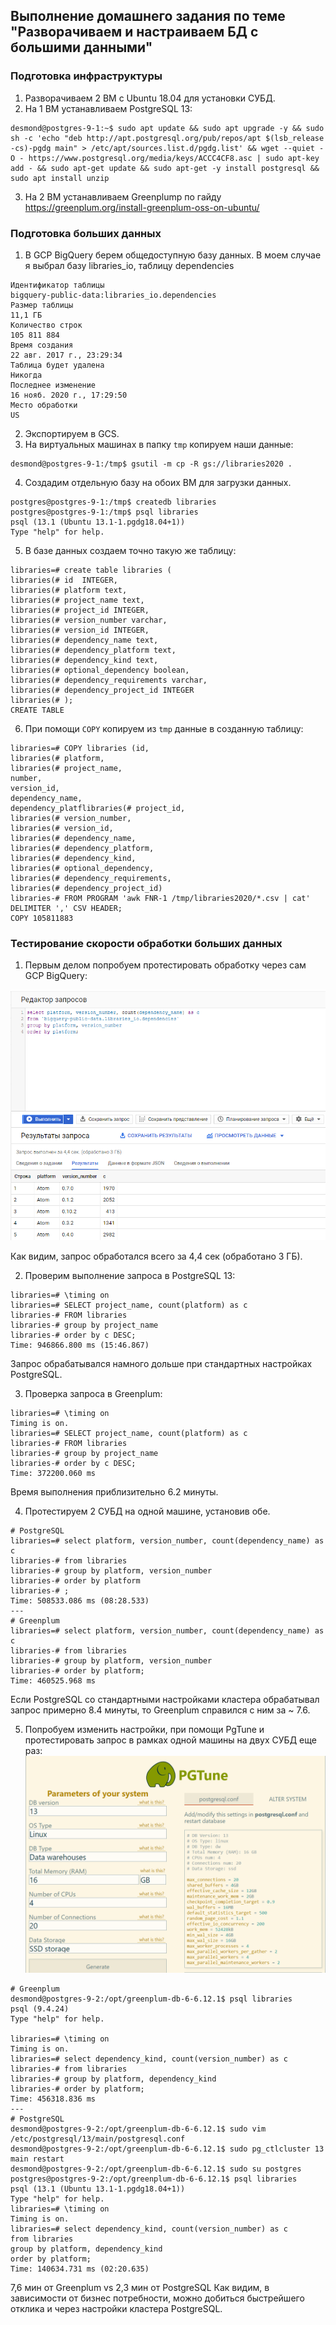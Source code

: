 ## Выполнение домашнего задания по теме "Разворачиваем и настраиваем БД с большими данными"

### Подготовка инфраструктуры

1. Разворачиваем 2 ВМ с Ubuntu 18.04 для установки СУБД.
2. На 1 ВМ устанавливаем PostgreSQL 13:
```
desmond@postgres-9-1:~$ sudo apt update && sudo apt upgrade -y && sudo sh -c 'echo "deb http://apt.postgresql.org/pub/repos/apt $(lsb_release -cs)-pgdg main" > /etc/apt/sources.list.d/pgdg.list' && wget --quiet -O - https://www.postgresql.org/media/keys/ACCC4CF8.asc | sudo apt-key add - && sudo apt-get update && sudo apt-get -y install postgresql && sudo apt install unzip
```
3. На 2 ВМ устанавливаем Greenplump по гайду https://greenplum.org/install-greenplum-oss-on-ubuntu/

### Подготовка больших данных

1. В GCP BigQuery берем общедоступную базу данных. В моем случае я выбрал базу libraries_io, таблицу dependencies
```
Идентификатор таблицы	
bigquery-public-data:libraries_io.dependencies
Размер таблицы	
11,1 ГБ
Количество строк	
105 811 884
Время создания	
22 авг. 2017 г., 23:29:34
Таблица будет удалена	
Никогда
Последнее изменение	
16 нояб. 2020 г., 17:29:50
Место обработки	
US
```
2. Экспортируем в GCS.
3. На виртуальных машинах в папку `tmp` копируем наши данные:
```
desmond@postgres-9-1:/tmp$ gsutil -m cp -R gs://libraries2020 .
```
4. Создадим отдельную базу на обоих ВМ для загрузки данных.
```
postgres@postgres-9-1:/tmp$ createdb libraries
postgres@postgres-9-1:/tmp$ psql libraries
psql (13.1 (Ubuntu 13.1-1.pgdg18.04+1))
Type "help" for help.
```
5. В базе данных создаем точно такую же таблицу:
```
libraries=# create table libraries (
libraries(# id  INTEGER,
libraries(# platform text,
libraries(# project_name text,
libraries(# project_id INTEGER,
libraries(# version_number varchar,
libraries(# version_id INTEGER,
libraries(# dependency_name text,
libraries(# dependency_platform text,
libraries(# dependency_kind text,
libraries(# optional_dependency boolean,
libraries(# dependency_requirements varchar,
libraries(# dependency_project_id INTEGER
libraries(# );
CREATE TABLE
```
6. При помощи `COPY` копируем из `tmp` данные в созданную таблицу:
```
libraries=# COPY libraries (id,
libraries(# platform,
libraries(# project_name,
number,
version_id,
dependency_name,
dependency_platflibraries(# project_id,
libraries(# version_number,
libraries(# version_id,
libraries(# dependency_name,
libraries(# dependency_platform,
libraries(# dependency_kind,
libraries(# optional_dependency,
libraries(# dependency_requirements,
libraries(# dependency_project_id)
libraries-# FROM PROGRAM 'awk FNR-1 /tmp/libraries2020/*.csv | cat' DELIMITER ',' CSV HEADER;
COPY 105811883
```


### Тестирование скорости обработки больших данных

1. Первым делом попробуем протестировать обработку через сам GCP BigQuery:

![BigQuery](https://github.com/apovyshev/PostgreSQL/blob/main/09.BigData/BigQuery.PNG)

Как видим, запрос обработался всего за 4,4 сек (обработано 3 ГБ).

2. Проверим выполнение запроса в PostgreSQL 13:
```
libraries=# \timing on
libraries=# SELECT project_name, count(platform) as c
libraries-# FROM libraries
libraries-# group by project_name
libraries-# order by c DESC;
Time: 946866.800 ms (15:46.867)
```
Запрос обрабатывался намного дольше при стандартных настройках PostgreSQL.

3. Проверка запроса в Greenplum:
```
libraries=# \timing on
Timing is on.
libraries=# SELECT project_name, count(platform) as c
libraries-# FROM libraries
libraries-# group by project_name
libraries-# order by c DESC;
Time: 372200.060 ms 
```
Время выполнения приблизительно 6.2 минуты.

4. Протестируем 2 СУБД на одной машине, установив обе.
```
# PostgreSQL
libraries=# select platform, version_number, count(dependency_name) as c
libraries-# from libraries
libraries-# group by platform, version_number
libraries-# order by platform
libraries-# ;
Time: 508533.086 ms (08:28.533)
---
# Greenplum
libraries=# select platform, version_number, count(dependency_name) as c
libraries-# from libraries
libraries-# group by platform, version_number
libraries-# order by platform;
Time: 460525.968 ms
```
Если PostgreSQL со стандартными настройками кластера обрабатывал запрос примерно 8.4 минуты, то Greenplum справился с ним за ~ 7.6.

5. Попробуем изменить настройки, при помощи PgTune и протестировать запрос в рамках одной машины на двух СУБД еще раз:
![PgTune](https://github.com/apovyshev/PostgreSQL/blob/main/09.BigData/PgTune.PNG)
```
# Greenplum
desmond@postgres-9-2:/opt/greenplum-db-6-6.12.1$ psql libraries
psql (9.4.24)
Type "help" for help.

libraries=# \timing on
Timing is on.
libraries=# select dependency_kind, count(version_number) as c
libraries-# from libraries
libraries-# group by platform, dependency_kind
libraries-# order by platform;
Time: 456318.836 ms
---
# PostgreSQL
desmond@postgres-9-2:/opt/greenplum-db-6-6.12.1$ sudo vim /etc/postgresql/13/main/postgresql.conf
desmond@postgres-9-2:/opt/greenplum-db-6-6.12.1$ sudo pg_ctlcluster 13 main restart
desmond@postgres-9-2:/opt/greenplum-db-6-6.12.1$ sudo su postgres
postgres@postgres-9-2:/opt/greenplum-db-6-6.12.1$ psql libraries
psql (13.1 (Ubuntu 13.1-1.pgdg18.04+1))
Type "help" for help.
libraries=# \timing on
Timing is on.
libraries=# select dependency_kind, count(version_number) as c
from libraries
group by platform, dependency_kind
order by platform;
Time: 140634.731 ms (02:20.635)
```
7,6 мин от Greenplum vs 2,3 мин от PostgreSQL
Как видим, в зависимости от бизнес потребности, можно добиться быстрейшего отклика и через настройки кластера PostgreSQL.
